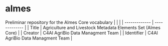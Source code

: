 # almes
Preliminar repository for the Almes Core vocabulary
|  |  |
| ------------- | ------------- |
| Title  | Agriculture and Livestock Metadata Elements Set (Almes Core)  |
| Creator  | C4AI AgriBio Data Managment Team  |
| Identifier  | C4AI AgriBio Data Managment Team  |
